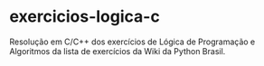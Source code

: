 # exercicios-logica-c
Resolução em C/C++ dos exercícios de Lógica de Programação e Algoritmos da lista de exercícios da Wiki da Python Brasil.
